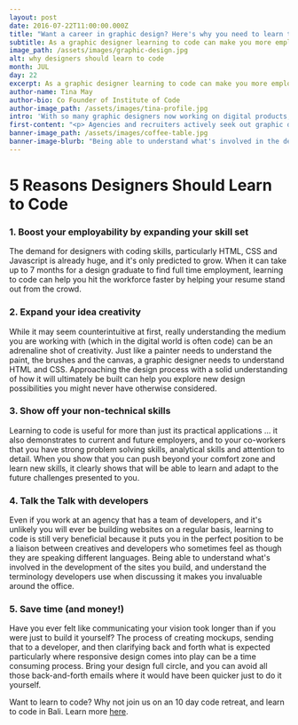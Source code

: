 ```yaml
---
layout: post
date: 2016-07-22T11:00:00.000Z
title: "Want a career in graphic design? Here's why you need to learn to code."
subtitle: As a graphic designer learning to code can make you more employable and boost your career prospects
image_path: /assets/images/graphic-design.jpg
alt: why designers should learn to code
month: JUL
day: 22
excerpt: As a graphic designer learning to code can make you more employable and boost your career prospects
author-name: Tina May
author-bio: Co Founder of Institute of Code
author-image_path: /assets/images/tina-profile.jpg
intro: 'With so many graphic designers now working on digital products, understanding the digital media that has become the canvas is now essential.'
first-content: "<p> Agencies and recruiters actively seek out graphic designers who can code, leading Monkia Nakamine of The Creative Group to assert that \"if you are a designer with coding skills you are a hot commodity\".  Colloquially, designers who can code are often referred to as 'Unicorns' because just like a unicorn they are both valuable and rare. </p>"
banner-image_path: /assets/images/coffee-table.jpg
banner-image-blurb: "Being able to understand what's involved in the development of the sites you build, and understand the terminology developers use when discussing it makes you invaluable around the office. - Tina May"
---
```



# **5 Reasons Designers Should Learn to Code**

### 1. Boost your employability by expanding your skill set

The demand for designers with coding skills, particularly HTML, CSS and Javascript is already huge, and it's only predicted to grow. When it can take up to 7 months for a design graduate to find full time employment, learning to code can help you hit the workforce faster by helping your resume stand out from the crowd.

### 2. Expand your idea creativity

While it may seem counterintuitive at first, really understanding the medium you are working with (which in the digital world is often code) can be an adrenaline shot of creativity. Just like a painter needs to understand the paint, the brushes and the canvas, a graphic designer needs to understand HTML and CSS. Approaching the design process with a solid understanding of how it will ultimately be built can help you explore new design possibilities you might never have otherwise considered.

### 3. Show off your non-technical skills

Learning to code is useful for more than just its practical applications … it also demonstrates to current and future employers, and to your co-workers that you have strong problem solving skills, analytical skills and attention to detail. When you show that you can push beyond your comfort zone and learn new skills, it clearly shows that will be able to learn and adapt to the future challenges presented to you.

### 4. Talk the Talk with developers

Even if you work at an agency that has a team of developers, and it's unlikely you will ever be building websites on a regular basis, learning to code is still very beneficial because it puts you in the perfect position to be a liaison between creatives and developers who sometimes feel as though they are speaking different languages. Being able to understand what's involved in the development of the sites you build, and understand the terminology developers use when discussing it makes you invaluable around the office.

### 5. Save time (and money!)

Have you ever felt like communicating your vision took longer than if you were just to build it yourself? The process of creating mockups, sending that to a developer, and then clarifying back and forth what is expected particularly where responsive design comes into play can be a time consuming process. Bring your design full circle, and you can avoid all those back-and-forth emails where it would have been quicker just to do it yourself.

Want to learn to code? Why not join us on an 10 day code retreat, and learn to code in Bali. Learn more [here](www.instituteofcode.com).